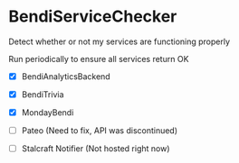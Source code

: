 # BendiServiceChecker
Detect whether or not my services are functioning properly

Run periodically to ensure all services return OK

- [x] BendiAnalyticsBackend
- [x] BendiTrivia
- [x] MondayBendi

- [ ] Pateo (Need to fix, API was discontinued)
- [ ] Stalcraft Notifier (Not hosted right now)